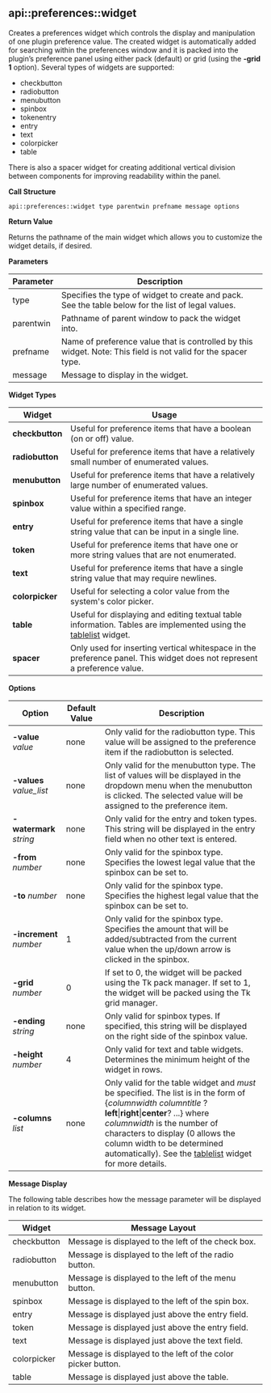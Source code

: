 ## api\::preferences\::widget

Creates a preferences widget which controls the display and manipulation of one plugin preference value. The created widget is automatically added for searching within the preferences window and it is packed into the plugin’s preference panel using either pack (default) or grid (using the **-grid 1** option). Several types of widgets are supported:

- checkbutton
- radiobutton
- menubutton
- spinbox
- tokenentry
- entry
- text
- colorpicker
- table

There is also a spacer widget for creating additional vertical division between components for improving readability within the panel.

**Call Structure**

`api::preferences::widget type parentwin prefname message options`

**Return Value**

Returns the pathname of the main widget which allows you to customize the widget details, if desired.

**Parameters**

| Parameter | Description |
| - | - |
| type | Specifies the type of widget to create and pack. See the table below for the list of legal values. |
| parentwin | Pathname of parent window to pack the widget into. |
| prefname | Name of preference value that is controlled by this widget. Note: This field is not valid for the spacer type. |
| message | Message to display in the widget. |

**Widget Types**

| Widget | Usage |
| - | - |
| **checkbutton** | Useful for preference items that have a boolean (on or off) value. |
| **radiobutton** | Useful for preference items that have a relatively small number of enumerated values. |
| **menubutton** | Useful for preference items that have a relatively large number of enumerated values. |
| **spinbox** | Useful for preference items that have an integer value within a specified range. |
| **entry** | Useful for preference items that have a single string value that can be input in a single line. |
| **token** | Useful for preference items that have one or more string values that are not enumerated. |
| **text** | Useful for preference items that have a single string value that may require newlines. |
| **colorpicker** | Useful for selecting a color value from the system's color picker. |
| **table** | Useful for displaying and editing textual table information. Tables are implemented using the [tablelist](http://http://www.nemethi.de/tablelist/tablelistWidget.html) widget. |
| **spacer** | Only used for inserting vertical whitespace in the preference panel. This widget does not represent a preference value. |

**Options**

| Option | Default Value | Description |
| - | - | - |
| **-value** _value_ | none | Only valid for the radiobutton type.  This value will be assigned to the preference item if the radiobutton is selected. |
| **-values** _value\_list_ | none | Only valid for the menubutton type. The list of values will be displayed in the dropdown menu when the menubutton is clicked. The selected value will be assigned to the preference item. |
| **-watermark** _string_ | none | Only valid for the entry and token types. This string will be displayed in the entry field when no other text is entered. |
| **-from** _number_ | none | Only valid for the spinbox type. Specifies the lowest legal value that the spinbox can be set to. |
| **-to** _number_ | none | Only valid for the spinbox type. Specifies the highest legal value that the spinbox can be set to. |
| **-increment** _number_ | 1 | Only valid for the spinbox type. Specifies the amount that will be added/subtracted from the current value when the up/down arrow is clicked in the spinbox. |
| **-grid** _number_ | 0 | If set to 0, the widget will be packed using the Tk pack manager. If set to 1, the widget will be packed using the Tk grid manager. |
| **-ending** _string_ | none | Only valid for spinbox types. If specified, this string will be displayed on the right side of the spinbox value. |
| **-height** _number_ | 4 | Only valid for text and table widgets. Determines the minimum height of the widget in rows. |
| **-columns** _list_ | none | Only valid for the table widget and _must_ be specified. The list is in the form of {_columnwidth_ _columntitle_ ?**left**\|**right**\|**center**? ...} where _columnwidth_ is the number of characters to display (0 allows the column width to be determined automatically). See the [tablelist](http://www.nemethi.de/tablelist/tablelistWidget.html) widget for more details. |

**Message Display**

The following table describes how the message parameter will be displayed in relation to its widget.

| Widget | Message Layout |
| - | - |
| checkbutton | Message is displayed to the left of the check box. |
| radiobutton | Message is displayed to the left of the radio button. |
| menubutton | Message is displayed to the left of the menu button. |
| spinbox | Message is displayed to the left of the spin box. |
| entry | Message is displayed just above the entry field. |
| token | Message is displayed just above the entry field. |
| text | Message is displayed just above the text field. |
| colorpicker | Message is displayed to the left of the color picker button. |
| table | Message is displayed just above the table. |
